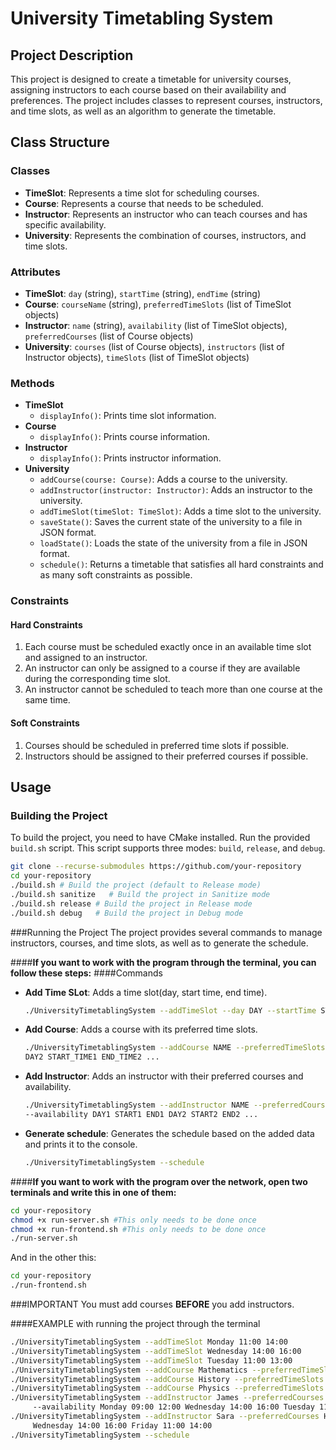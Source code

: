 # University Timetabling System

## Project Description

This project is designed to create a timetable for university courses, assigning instructors to each course based on their availability and preferences. The project includes classes to represent courses, instructors, and time slots, as well as an algorithm to generate the timetable.

## Class Structure

### Classes
- **TimeSlot**: Represents a time slot for scheduling courses.
- **Course**: Represents a course that needs to be scheduled.
- **Instructor**: Represents an instructor who can teach courses and has specific availability.
- **University**: Represents the combination of courses, instructors, and time slots.

### Attributes

- **TimeSlot**: `day` (string), `startTime` (string), `endTime` (string)
- **Course**: `courseName` (string), `preferredTimeSlots` (list of TimeSlot objects)
- **Instructor**: `name` (string), `availability` (list of TimeSlot objects), `preferredCourses` (list of Course objects)
- **University**: `courses` (list of Course objects), `instructors` (list of Instructor objects), `timeSlots` (list of TimeSlot objects)

### Methods

- **TimeSlot**
    - `displayInfo()`: Prints time slot information.
- **Course**
    - `displayInfo()`: Prints course information.
- **Instructor**
    - `displayInfo()`: Prints instructor information.
- **University**
    - `addCourse(course: Course)`: Adds a course to the university.
    - `addInstructor(instructor: Instructor)`: Adds an instructor to the university.
    - `addTimeSlot(timeSlot: TimeSlot)`: Adds a time slot to the university.
    - `saveState()`: Saves the current state of the university to a file in JSON format.
    - `loadState()`: Loads the state of the university from a file in JSON format.
    - `schedule()`: Returns a timetable that satisfies all hard constraints and as many soft constraints as possible.

### Constraints

#### Hard Constraints
1. Each course must be scheduled exactly once in an available time slot and assigned to an instructor.
2. An instructor can only be assigned to a course if they are available during the corresponding time slot.
3. An instructor cannot be scheduled to teach more than one course at the same time.

#### Soft Constraints
1. Courses should be scheduled in preferred time slots if possible.
2. Instructors should be assigned to their preferred courses if possible.

## Usage

### Building the Project

To build the project, you need to have CMake installed. Run the provided `build.sh` script. This script supports three modes: `build`, `release`, and `debug`.

```sh
git clone --recurse-submodules https://github.com/your-repository
cd your-repository
./build.sh # Build the project (default to Release mode)
./build.sh sanitize   # Build the project in Sanitize mode
./build.sh release # Build the project in Release mode
./build.sh debug   # Build the project in Debug mode
```
###Running the Project
The project provides several commands to manage instructors, courses, and time slots, as well as to generate the schedule.

####**If you want to work with the program through the terminal, you can follow these steps:**
####Commands
- **Add Time SLot**: Adds a time slot(day, start time, end time).
  ```sh
  ./UniversityTimetablingSystem --addTimeSlot --day DAY --startTime START --endTime END
  ```
- **Add Course**: Adds a course with its preferred time slots.
  ```sh
  ./UniversityTimetablingSystem --addCourse NAME --preferredTimeSlots DAY1 START1 END1
  DAY2 START_TIME1 END_TIME2 ...
  ```
- **Add Instructor**: Adds an instructor with their preferred courses and availability.
  ```sh
  ./UniversityTimetablingSystem --addInstructor NAME --preferredCourses COURSE1 COURSE2 ... 
  --availability DAY1 START1 END1 DAY2 START2 END2 ...
  ```
- **Generate schedule**: Generates the schedule based on the added data and prints it to the console.
  ```sh
  ./UniversityTimetablingSystem --schedule
  ```

####**If you want to work with the program over the network, open two terminals and write this in one of them:**
  ```sh
  cd your-repository
  chmod +x run-server.sh #This only needs to be done once
  chmod +x run-frontend.sh #This only needs to be done once
  ./run-server.sh
  ```
And in the other this:
  ```sh
  cd your-repository
  ./run-frontend.sh
  ```
###IMPORTANT
You must add courses **BEFORE** you add instructors.

####EXAMPLE with running the project through the terminal
```sh
./UniversityTimetablingSystem --addTimeSlot Monday 11:00 14:00
./UniversityTimetablingSystem --addTimeSlot Wednesday 14:00 16:00
./UniversityTimetablingSystem --addTimeSlot Tuesday 11:00 13:00
./UniversityTimetablingSystem --addCourse Mathematics --preferredTimeSlots Tuesday 11:00 13:00
./UniversityTimetablingSystem --addCourse History --preferredTimeSlots Monday 10:00 12:00 Wednesday 13:00 15:00
./UniversityTimetablingSystem --addCourse Physics --preferredTimeSlots Wednesday 14:00 16:00 Monday 11:00 14:00
./UniversityTimetablingSystem --addInstructor James --preferredCourses Mathematics Physics
     --availability Monday 09:00 12:00 Wednesday 14:00 16:00 Tuesday 11:00 13:00
./UniversityTimetablingSystem --addInstructor Sara --preferredCourses History --availability Monday 10:00 12:00
     Wednesday 14:00 16:00 Friday 11:00 14:00
./UniversityTimetablingSystem --schedule
```